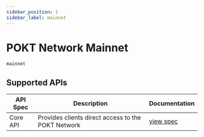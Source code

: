 ```yaml
---
sidebar_position: 1
sidebar_label: mainnet
---
```


# POKT Network Mainnet

`mainnet`

## Supported APIs

| API Spec | Description                                                                | Documentation                                         |
| -------- | -------------------------------------------------------------------------- | ----------------------------------------------------- |
| Core API | Provides clients direct access to the POKT Network | [view spec](https://docs.pokt.network/reference/api-definition) |
